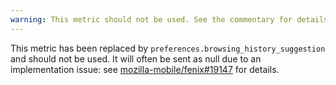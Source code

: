 ```yaml
---
warning: This metric should not be used. See the commentary for details.
---
```

This metric has been replaced by `preferences.browsing_history_suggestion` and should not be used.
It will often be sent as null due to an implementation issue: see [mozilla-mobile/fenix#19147](https://github.com/mozilla-mobile/fenix/issues/19147) for details.
